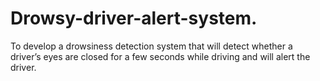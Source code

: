 # Drowsy-driver-alert-system.
To develop a drowsiness detection system that will detect whether a driver’s eyes are closed for a few seconds while driving and will alert the driver.
